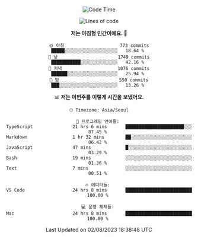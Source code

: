 <div align="center">

<br />

 <!--START_SECTION:waka-->
![Code Time](http://img.shields.io/badge/Code%20Time-1%2C129%20hrs%2057%20mins-blue)

![Lines of code](https://img.shields.io/badge/%EC%A0%80%EB%8A%94%20%EC%97%AC%ED%83%9C%EA%B9%8C%EC%A7%80%20-3.4%20million%20%EC%A4%84%EC%9D%98%20%EC%BD%94%EB%93%9C%EB%A5%BC%20%EC%9E%91%EC%84%B1%ED%96%88%EC%96%B4%EC%9A%94.-blue)

**저는 아침형 인간이에요. 🐤** 

```text
🌞 아침                     773 commits         █████░░░░░░░░░░░░░░░░░░░░   18.64 % 
🌆 낮　                     1749 commits        ███████████░░░░░░░░░░░░░░   42.16 % 
🌃 저녁                     1076 commits        ██████░░░░░░░░░░░░░░░░░░░   25.94 % 
🌙 밤　                     550 commits         ███░░░░░░░░░░░░░░░░░░░░░░   13.26 % 
```


📊 **저는 이번주를 이렇게 시간을 보냈어요.** 

```text
🕑︎ Timezone: Asia/Seoul

💬 프로그래밍 언어들: 
TypeScript               21 hrs 6 mins       ██████████████████████░░░   87.45 % 
Markdown                 1 hr 32 mins        ██░░░░░░░░░░░░░░░░░░░░░░░   06.42 % 
JavaScript               47 mins             █░░░░░░░░░░░░░░░░░░░░░░░░   03.29 % 
Bash                     19 mins             ░░░░░░░░░░░░░░░░░░░░░░░░░   01.36 % 
Text                     7 mins              ░░░░░░░░░░░░░░░░░░░░░░░░░   00.51 % 

🔥 에디터들: 
VS Code                  24 hrs 8 mins       █████████████████████████   100.00 % 

💻 운영 체제들: 
Mac                      24 hrs 8 mins       █████████████████████████   100.00 % 
```


 Last Updated on 02/08/2023 18:38:48 UTC
<!--END_SECTION:waka-->

</div>
